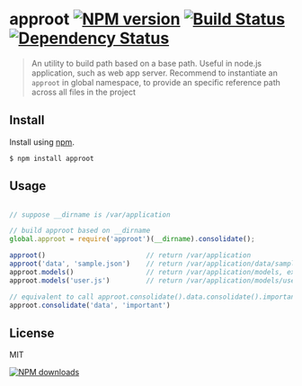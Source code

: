 approot [![NPM version][npm-image]][npm-url] [![Build Status][ci-image]][ci-url] [![Dependency Status][depstat-image]][depstat-url]
================

> An utility to build path based on a base path. Useful in node.js application, such as web app server. 
> Recommend to instantiate an `approot` in global namespace, to provide an specific reference path across all files in the project

## Install

Install using [npm][npm-url].

    $ npm install approot

## Usage

```javascript 

// suppose __dirname is /var/application

// build approot based on __dirname
global.approot = require('approot')(__dirname).consolidate();

approot()                         // return /var/application
approot('data', 'sample.json')    // return /var/application/data/sample.json
approot.models()                  // return /var/application/models, exists after consolidate is called
approot.models('user.js')         // return /var/application/models/user.js

// equivalent to call approot.consolidate().data.consolidate().important.consolidate()
approot.consolidate('data', 'important') 

```

## License
MIT

[![NPM downloads][npm-downloads]][npm-url]

[homepage]: https://github.com/timnew/approot

[npm-url]: https://npmjs.org/package/approot
[npm-image]: http://img.shields.io/npm/v/approot.svg?style=flat
[npm-downloads]: http://img.shields.io/npm/dm/approot.svg?style=flat

[ci-url]: https://drone.io/github.com/timnew/approot/latest
[ci-image]: https://drone.io/github.com/timnew/approot/status.png

[depstat-url]: https://gemnasium.com/timnew/approot
[depstat-image]: http://img.shields.io/gemnasium/timnew/approot.svg?style=flat
